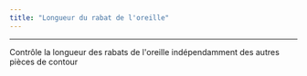 ```yaml
---
title: "Longueur du rabat de l'oreille"
---
```


***

Contrôle la longueur des rabats de l'oreille indépendamment des autres pièces de contour




